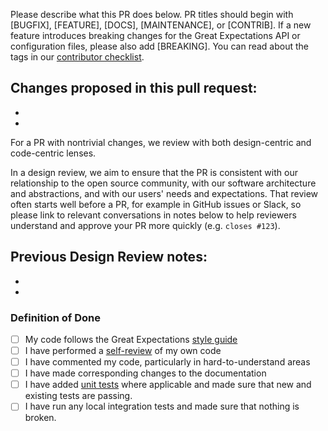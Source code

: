 Please describe what this PR does below. PR titles should begin with [BUGFIX], [FEATURE], [DOCS], [MAINTENANCE], or [CONTRIB]. If a new feature introduces breaking changes for the Great Expectations API or configuration files, please also add [BREAKING]. You can read about the tags in our [contributor checklist](https://docs.greatexpectations.io/docs/contributing/contributing_checklist).

Changes proposed in this pull request:
-
-
-


For a PR with nontrivial changes, we review with both design-centric and code-centric lenses.

In a design review, we aim to ensure that the PR is consistent with our relationship to the open source community, with our software architecture and abstractions, and with our users' needs and expectations. That review often starts well before a PR, for example in GitHub issues or Slack, so please link to relevant conversations in notes below to help reviewers understand and approve your PR more quickly (e.g. `closes #123`).

Previous Design Review notes:
-
-
-


### Definition of Done

- [ ] My code follows the Great Expectations [style guide](https://docs.greatexpectations.io/docs/contributing/style_guides/code_style)
- [ ] I have performed a [self-review](https://docs.greatexpectations.io/docs/contributing/contributing_checklist) of my own code
- [ ] I have commented my code, particularly in hard-to-understand areas
- [ ] I have made corresponding changes to the documentation
- [ ] I have added [unit tests](https://docs.greatexpectations.io/docs/contributing/contributing_test#writing-unit-and-integration-tests) where applicable and made sure that new and existing tests are passing.
- [ ] I have run any local integration tests and made sure that nothing is broken.
